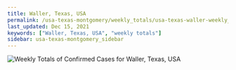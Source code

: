 ```yaml
---
title: Waller, Texas, USA
permalink: /usa-texas-montgomery/weekly_totals/usa-texas-waller-weekly_totals.html
last_updated: Dec 15, 2021
keywords: ["Waller, Texas, USA", "weekly totals"]
sidebar: usa-texas-montgomery_sidebar
---
```


![Weekly Totals of Confirmed Cases for Waller, Texas, USA](/covid_tracker/images/graphs/usa-texas-waller-weekly_totals_graph.png)
